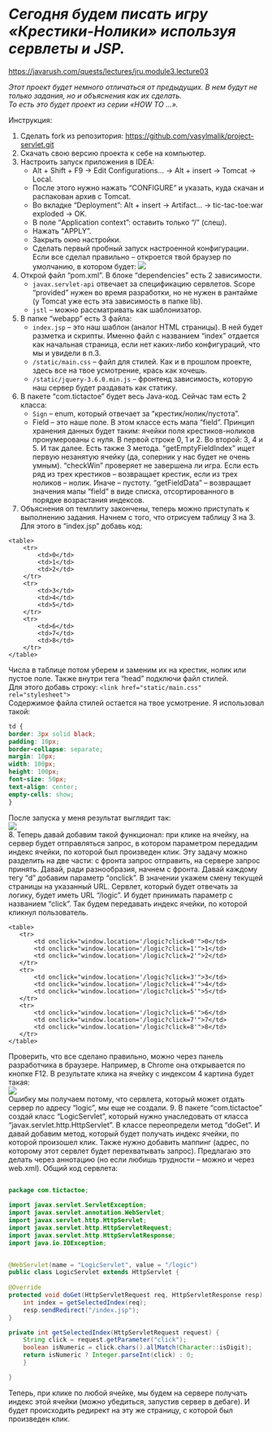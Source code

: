 # ***Сегодня будем писать игру «Крестики-Нолики» используя сервлеты и JSP.***

https://javarush.com/quests/lectures/jru.module3.lecture03

*Этот проект будет немного отличаться от предыдущих. В нем будут не только задания, но и объяснения как их сделать.<br />
То есть это будет проект из серии «HOW TO …».* <br />

Инструкция:
 1. Сделать fork из репозитория: https://github.com/vasylmalik/project-servlet.git
 2. Скачать свою версию проекта к себе на компьютер.
 3. Настроить запуск приложения в IDEA:
     - Alt + Shift + F9 -> Edit Configurations… -> Alt + insert -> Tomcat -> Local.
     - После этого нужно нажать “CONFIGURE” и указать, куда скачан и распакован архив с Tomcat.
     - Во вкладке “Deployment”: Alt + insert -> Artifact… -> tic-tac-toe:war exploded -> OK.
     - В поле “Application context”: оставить только “/” (слеш).
     - Нажать “APPLY”.
     - Закрыть окно настройки.
     - Сделать первый пробный запуск настроенной конфигурации. Если все сделал правильно – откроется твой браузер по умолчанию, в котором будет:
     ![](https://cdn.javarush.com/images/article/83128ce5-d310-4f23-b1d4-f2d65f21ca68/512.webp) 
 4. Открой файл “pom.xml”. В блоке “dependencies” есть 2 зависимости.
    - `javax.servlet-api` отвечает за спецификацию сервлетов. Scope “provided” нужен во время разработки, но не нужен в рантайме (у Tomcat уже есть эта зависимость в папке lib).
    - `jstl` – можно рассматривать как шаблонизатор.
 5. В папке “webapp” есть 3 файла:
    - `index.jsp` – это наш шаблон (аналог HTML страницы). В ней будет разметка и скрипты. Именно файл с названием “index” отдается как начальная страница, если нет каких-либо конфигураций, что мы и увидели в п.3.
    - `/static/main.css` – файл для стилей. Как и в прошлом проекте, здесь все на твое усмотрение, крась как хочешь.
    - `/static/jquery-3.6.0.min.js` – фронтенд зависимость, которую наш сервер будет раздавать как статику.
 6. В пакете “com.tictactoe” будет весь Java-код. Сейчас там есть 2 класса:
    - `Sign` – enum, который отвечает за “крестик/нолик/пустота”.
    - Field – это наше поле. В этом классе есть мапа “field”. Принцип хранения данных будет таким: ячейки поля крестиков-ноликов пронумерованы с нуля. В первой строке 0, 1 и 2. Во второй: 3, 4 и 5. И так далее. Есть также 3 метода. “getEmptyFieldIndex” ищет первую незанятую ячейку (да, соперник у нас будет не очень умным). “checkWin” проверяет не завершена ли игра. Если есть ряд из трех крестиков – возвращает крестик, если из трех ноликов – нолик. Иначе – пустоту. “getFieldData” – возвращает значения мапы “field” в виде списка, отсортированного в порядке возрастания индексов.
 7. Объяснения оп темплиту закончены, теперь можно приступать к выполнению задания. Начнем с того, что отрисуем таблицу 3 на 3. Для этого в “index.jsp” добавь код:
 
```
<table>
	<tr>
		<td>0</td>
		<td>1</td>
		<td>2</td>
	</tr>
	<tr>
		<td>3</td>
		<td>4</td>
		<td>5</td>
	</tr>
	<tr>
		<td>6</td>
		<td>7</td>
		<td>8</td>
	</tr>
</table>
```
Числа в таблице потом уберем и заменим их на крестик, нолик или пустое поле. Также внутри тега “head” подключи файл стилей.<br /> Для этого добавь строку: `<link href="static/main.css" rel="stylesheet">` <br />
Содержимое файла стилей остается на твое усмотрение. Я использовал такой:
```css
td {
border: 3px solid black;
padding: 10px;
border-collapse: separate;
margin: 10px;
width: 100px;
height: 100px;
font-size: 50px;
text-align: center;
empty-cells: show;
}
```
После запуска у меня результат выглядит так: <br />
![](https://cdn.javarush.com/images/article/960b8e58-7f83-4a79-b7c0-a517bbbc1823/512.webp) <br />
8. Теперь давай добавим такой функционал: при клике на ячейку, на сервер будет отправляться запрос, в котором параметром передадим индекс ячейки, по которой был произведен клик. Эту задачу можно разделить на две части: с фронта запрос отправить, на сервере запрос принять. Давай, ради разнообразия, начнем с фронта.
   Давай каждому тегу “d” добавим параметр “onclick”. В значении укажем смену текущей страницы на указанный URL. Сервлет, который будет отвечать за логику, будет иметь URL “/logic”. И будет принимать параметр с названием “click”. Так будем передавать индекс ячейки, по которой кликнул пользователь. <br />
 ```
<table>
    <tr>
        <td onclick="window.location='/logic?click=0'">0</td>
        <td onclick="window.location='/logic?click=1'">1</td>
        <td onclick="window.location='/logic?click=2'">2</td>
    </tr>
    <tr>
        <td onclick="window.location='/logic?click=3'">3</td>
        <td onclick="window.location='/logic?click=4'">4</td>
        <td onclick="window.location='/logic?click=5'">5</td>
    </tr>
    <tr>
        <td onclick="window.location='/logic?click=6'">6</td>
        <td onclick="window.location='/logic?click=7'">7</td>
        <td onclick="window.location='/logic?click=8'">8</td>
    </tr>
</table>
```
Проверить, что все сделано правильно, можно через панель разработчика в браузере. Например, в Chrome она открывается по кнопке F12. В результате клика на ячейку с индексом 4 картина будет такая: <br />
![](https://cdn.javarush.com/images/article/37b6d7b2-1f49-493c-b052-c8fb6bd63784/1080.webp) <br />
Ошибку мы получаем потому, что сервлета, который может отдать сервер по адресу “logic”, мы еще не создали.
9. В пакете “com.tictactoe” создай класс “LogicServlet”, который нужно унаследовать от класса “javax.servlet.http.HttpServlet”. В классе переопредели метод “doGet”.
   И давай добавим метод, который будет получать индекс ячейки, по которой произошел клик. Также нужно добавить маппинг (адрес, по которому этот сервлет будет перехватывать запрос). Предлагаю это делать через аннотацию (но если любишь трудности – можно и через web.xml). Общий код сервлета:
```java
   
package com.tictactoe;

import javax.servlet.ServletException;
import javax.servlet.annotation.WebServlet;
import javax.servlet.http.HttpServlet;
import javax.servlet.http.HttpServletRequest;
import javax.servlet.http.HttpServletResponse;
import java.io.IOException;


@WebServlet(name = "LogicServlet", value = "/logic")
public class LogicServlet extends HttpServlet {
    
@Override
protected void doGet(HttpServletRequest req, HttpServletResponse resp) throws ServletException, IOException {
    int index = getSelectedIndex(req);
    resp.sendRedirect("/index.jsp");
}

private int getSelectedIndex(HttpServletRequest request) {
    String click = request.getParameter("click");
    boolean isNumeric = click.chars().allMatch(Character::isDigit);
    return isNumeric ? Integer.parseInt(click) : 0;
    }

}
```
Теперь, при клике по любой ячейке, мы будем на сервере получать индекс этой ячейки (можно убедиться, запустив сервер в дебаге). И будет происходить редирект на эту же страницу, с которой был произведен клик.